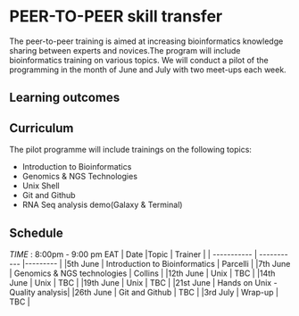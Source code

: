 # PEER-TO-PEER skill transfer
The peer-to-peer training is aimed at increasing bioinformatics knowledge sharing between experts and novices.The program will include bioinformatics training on various topics.
We will conduct a pilot of the programming in the month of June and July with two meet-ups each week.
## Learning outcomes
## Curriculum
The pilot programme will include trainings on the following topics:
* Introduction to Bioinformatics
* Genomics & NGS Technologies
* Unix Shell
* Git and Github
* RNA Seq analysis demo(Galaxy & Terminal)

## Schedule
*TIME* : 8:00pm - 9:00 pm EAT
| Date    |Topic | Trainer |
| ----------- | ----------- |--------- |
|5th June    | Introduction to Bioinformatics | Parcelli |
|7th June    | Genomics & NGS technologies | Collins |
|12th June    | Unix  | TBC |
|14th June    | Unix  | TBC |
|19th June    | Unix | TBC |
|21st June    | Hands on Unix - Quality analysis|
|26th June    | Git and Github | TBC |
|3rd July    | Wrap-up | TBC |


```

